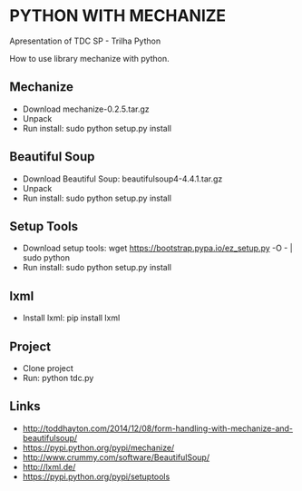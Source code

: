 # PYTHON WITH MECHANIZE
Apresentation of TDC SP - Trilha Python

How to use library mechanize with python.

## Mechanize
- Download mechanize-0.2.5.tar.gz
- Unpack
- Run install: sudo python setup.py install

## Beautiful Soup
- Download Beautiful Soup: beautifulsoup4-4.4.1.tar.gz
- Unpack
- Run install: sudo python setup.py install

## Setup Tools
- Download setup tools:
	wget https://bootstrap.pypa.io/ez_setup.py -O - | sudo python
- Run install: sudo python setup.py install

## lxml
- Install lxml: pip install lxml

## Project
- Clone project
- Run: python tdc.py

## Links
- http://toddhayton.com/2014/12/08/form-handling-with-mechanize-and-beautifulsoup/
- https://pypi.python.org/pypi/mechanize/
- http://www.crummy.com/software/BeautifulSoup/
- http://lxml.de/
- https://pypi.python.org/pypi/setuptools
